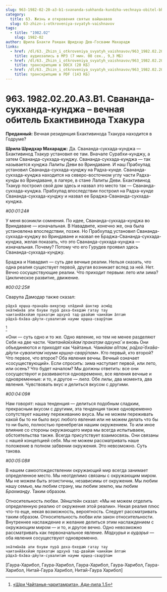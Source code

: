 ```yaml
---
slug: 963-1982-02-20-a3-b1-svananda-sukhanda-kundzha-vechnaya-obitel-bhaktivinoda-thakura
category:
  title: 63. Жизнь и откровения святых вайшнавов
  slug: 63-zhizn-i-otkroveniya-svyatyh-vaishnavov
tags:
  - title: "1982.02"
    slug: 1982-02
author: Шрила Бхакти Ракшак Шридхар Дев-Госвами Махарадж
links:
  - href: /dl/63._Zhizn_i_otkroveniya_svyatyh_vaishnavov/963_1982.02.20.A3.B1_SridharMj_Svananda_sukhanda_kundzha--vechnaja_obitel_Bhaktivinoda_Thakura.mp3
    title: аудиозапись в MP3 (7 мин. 08 сек., 9,3 МБ)
  - href: /dl/63._Zhizn_i_otkroveniya_svyatyh_vaishnavov/963_1982.02.20.A3.B1_SridharMj_Svananda_sukhanda_kundzha--vechnaja_obitel_Bhaktivinoda_Thakura.docx
    title: транскрипцию в DOCX (20 КБ)
  - href: /dl/63._Zhizn_i_otkroveniya_svyatyh_vaishnavov/963_1982.02.20.A3.B1_SridharMj_Svananda_sukhanda_kundzha--vechnaja_obitel_Bhaktivinoda_Thakura.pdf
    title: транскрипцию в PDF (143 КБ)
---
```


# 963. 1982.02.20.A3.B1. Свананда-сукханда-кунджа – вечная обитель Бхактивинода Тхакура

**Преданный:** Вечная резиденция Бхактивинода Тхакура находится в Годруме?

**Шрила Шридхар Махарадж:** Да. Свананда-сукхада-кунджа — Бхактивинод Тхакур установил ее там. Вначале Сурабхи-кунджу, а затем Свананда-сукхада-кунджу. Свананда-сукхада-кунджа — так называется кунджа Лалиты Деви во Вриндаване. И наш Прабхупад установил Свананда-сукхада-кунджу на Радха-кунде. Свананда-сукхада-кунджа находится на северо-восточном углу части Радха-кунды во Вриндаване, в лагере, в стане Лалиты Деви. Бхактивинод Тхакур построил свой дом здесь и назвал это место так — Свананда-сукхада-кунджа. Прабхупад впоследствии построил на Радха-кунде Свананда-сукхада-кунджу и назвал ее Браджа-Свананда-сукхада-кунджа.

*#00:01:24#*

У меня возникли сомнения. По идее, Свананда-сукхада-кунджа во Вриндаване — изначальная. В Навадвипе, конечно же, она была установлена впоследствии, позже. Но Прабхупад установил Свананда-сукхада-кунджу во Вриндаване и назвал ее Браджа-Свананда-сукхада-кунджа, желая показать, что это Свананда-сукхада-кунджа — изначальная. Почему? Потому что его Гурудев проявил здесь Свананда-сукхада-кунджу.

Браджа и Навадвип — суть две вечные реалии. Нельзя сказать, что одна реалия существует первой, другая возникает вслед за ней. Нет. Вечно сосуществующие реалии. Что приходит первым: лето или зима? Циклическое развитие, движение.

*#00:02:25#*

Сварупа Дамодар также сказал:

    ра̄дха̄ кр̣ш̣н̣а-пран̣айа-викр̣тир хла̄динӣ ш́актир асма̄д
    эка̄тма̄на̄в апи бхуви пура̄ деха-бхедам̇ гатау тау
    чаитанйа̄кхйам̇ пракат̣ам адхуна̄ тад-двайам̇ чаикйам а̄птам̇
    ра̄дха̄-бха̄ва-дйути-сувалитам̇ науми кр̣ш̣н̣а-сварӯпам
[^_ftn1]

«Они — суть одно и то же. Одно явление, но тем не менее разделяют Себя на две части. *Чаитанйа̄кхйам̇ пракат̣ам адхуна̄*: и вновь Они объединяются и приходят как Чайтанья. *Чаикйам а̄птам̇, ра̄дха̄-бха̄ва-дйути-сувалитам̇ науми кр̣ш̣н̣а-сварӯпам*». Кто первый, кто второй? Что первое, что второе? Оба явления вечны. Вечный означает «сосуществующий». Если спросить: зима наступает первой, или лето, или осень? Что будет началом? Мы должны ответить: все они сосуществуют и развиваются одновременно, все явления вечные и одновременные: и то, и другое — *лила*. Обе *лилы*, два момента, два явления. Чувствовать вкус и делиться вкусом с другими.

*#00:04:09#*

Нам говорят: наша тенденция — делиться подобным сладким, прекрасным вкусом с другими, эта тенденция также одновременно сопутствует нашему переживанию вкуса. Мы не можем переживать какой бы то ни было вкус любого явления или не можем делать что бы то ни было, полностью пренебрегая нашим окружением. То или иное влияние со стороны окружающего мира мы всегда испытываем, обстоятельства также. Всегда присутствует взаимосвязь. Они связаны с нашей концепцией себя. Мы не можем рассматривать наше положение в полном забвении окружения. Это невозможно. Суть такова.

*#00:05:08#*

В нашем самоотождествлении окружающий мир всегда занимает определенное место. Мы неотделимо связаны с окружающим миром. Мы не можем быть эгоистичны, независимы от окружения. Мы любим нашу семью, мы любим страну, мы любим землю, мы любим *Брахманду*. Таким образом.

Относительность любви. Эйнштейн сказал: «Мы не можем отделить определенную реалию от окружения этой реалии». Некая реалия плюс что-то еще, некая возможность, вероятность. Следует рассматривать таким образом. Относительность любви или закон относительности. Внутреннее наслаждение и желание делиться этим наслаждением с окружающим миром — и то, и другое вечно. Одно невозможно рассматривать как первоначальное явление. *Мадхурья* и *аударья* — оба явления сосуществуют одновременно.

    эка̄тма̄на̄в апи бхуви пура̄ деха-бхедам̇ гатау тау
    чаитанйа̄кхйам̇ пракат̣ам адхуна̄ тад-двайам̇ чаикйам а̄птам̇
    ра̄дха̄-бха̄ва-дйути-сувалитам̇ науми кр̣ш̣н̣а-сварӯпам

[Гаура-Харибол, Гаура-Харибол, Гаура-Харибол, Гаура-Харибол, Гаура-Харибол, Нитай-Гаура Харибол, Нитай-Гаура Харибол]



[^_ftn1]: [«Шри Чайтанья-чаритамрита», Ади-лила 1.5](../notes/shri-chajtanya-charitamrita-adi-lila/shri-chajtanya-charitamrita-adi-lila-1-5.md)
